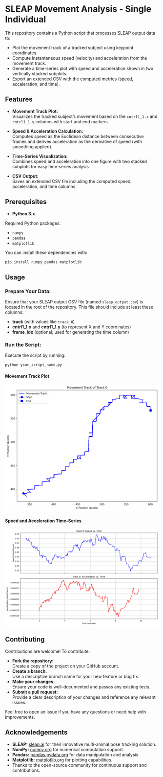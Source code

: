 # SLEAP Movement Analysis - Single Individual

This repository contains a Python script that processes SLEAP output data to:
- Plot the movement track of a tracked subject using keypoint coordinates.
- Compute instantaneous speed (velocity) and acceleration from the movement track.
- Generate a time-series plot with speed and acceleration shown in two vertically stacked subplots.
- Export an extended CSV with the computed metrics (speed, acceleration, and time).

## Features

- **Movement Track Plot:**  
  Visualizes the tracked subject’s movement based on the `cntrl1_1.x` and `cntrl1_1.y` columns with start and end markers.

- **Speed & Acceleration Calculation:**  
  Computes speed as the Euclidean distance between consecutive frames and derives acceleration as the derivative of speed (with smoothing applied).

- **Time-Series Visualization:**  
  Combines speed and acceleration into one figure with two stacked subplots for easy time-series analysis.

- **CSV Output:**  
  Saves an extended CSV file including the computed speed, acceleration, and time columns.

## Prerequisites

- **Python 3.x**

Required Python packages:
- `numpy`
- `pandas`
- `matplotlib`

You can install these dependencies with:

```bash
pip install numpy pandas matplotlib
```

## Usage

### Prepare Your Data:
Ensure that your SLEAP output CSV file (named `sleap_output.csv`) is located in the root of the repository. This file should include at least these columns:

- **track** (with values like `track_0`)
- **cntrl1_1.x** and **cntrl1_1.y** (to represent X and Y coordinates)
- **frame_idx** (optional; used for generating the time column)

### Run the Script:
Execute the script by running:

```bash
python your_script_name.py
```

#### Movement Track Plot

![Movement Track Plot](movement_track_track0.png)

#### Speed and Acceleration Time-Series

![Speed and Acceleration Plot](track0_speed_acceleration_timeseries.png)


## Contributing

Contributions are welcome! To contribute:

- **Fork the repository:**  
  Create a copy of the project on your GitHub account.
- **Create a branch:**  
  Use a descriptive branch name for your new feature or bug fix.
- **Make your changes:**  
  Ensure your code is well-documented and passes any existing tests.
- **Submit a pull request:**  
  Provide a clear description of your changes and reference any relevant issues.
  
Feel free to open an issue if you have any questions or need help with improvements.

## Acknowledgements

- **SLEAP:** [sleap.ai](https://sleap.ai) for their innovative multi-animal pose tracking solution.
- **NumPy:** [numpy.org](https://numpy.org) for numerical computation support.
- **Pandas:** [pandas.pydata.org](https://pandas.pydata.org) for data manipulation and analysis.
- **Matplotlib:** [matplotlib.org](https://matplotlib.org) for plotting capabilities.
- Thanks to the open-source community for continuous support and contributions.

